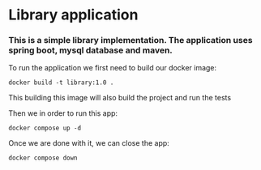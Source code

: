 # Library application

### This is a simple library implementation. The application uses spring boot, mysql database and maven.

To run the application we first need to build our docker image:
```shell
docker build -t library:1.0 . 
```
This building this image will also build the project and run the tests

Then we in order to run this app:
```shell
docker compose up -d
```

Once we are done with it, we can close the app:
```shell
docker compose down
```
